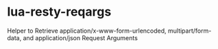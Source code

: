 # lua-resty-reqargs
Helper to Retrieve application/x-www-form-urlencoded, multipart/form-data, and application/json Request Arguments
